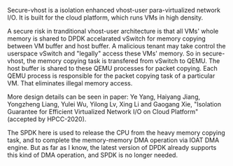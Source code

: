 Secure-vhost is a isolation enhanced vhost-user para-virtualized network I/O. 
It is built for the cloud platform, which runs VMs in high density. 

A secure risk in tranditional vhost-user architecture is that all VMs' whole memory is shared to DPDK accelarated vSwitch for memory copying between VM buffer and host buffer. A malicious tenant may take control the userspace vSwitch and "legally" access these VMs' memory.
So in secure-vhost, the memory copying task is transfered from vSwitch to QEMU. The host buffer is shared to these QEMU processes for packet copying. Each QEMU process is responsible for the packet copying task of a particular VM. That eliminates illegal memory access.

More design details can be seen in paper: 
Ye Yang, Haiyang Jiang, Yongzheng Liang, Yulei Wu, Yilong Lv, Xing Li and Gaogang Xie, "Isolation Guarantee for Efficient Virtualized Network I/O on Cloud Platform" (accepted by HPCC-2020).

The SPDK here is used to release the CPU from the heavy memory copying task, and to complete the memory-memory DMA operation via IOAT DMA engine. But as far as I know, the latest version of DPDK already supports this kind of DMA operation, and SPDK is no longer needed.
